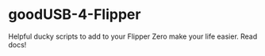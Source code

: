 # goodUSB-4-Flipper
Helpful ducky scripts to add to your Flipper Zero make your life easier.  Read docs! 
